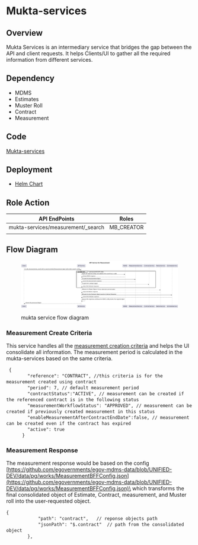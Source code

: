 # Mukta-services

## Overview

Mukta Services is an intermediary service that bridges the gap between the API and client requests. It helps Clients/UI to gather all the required information from different services.

## Dependency&#x20;

* MDMS
* Estimates
* Muster Roll&#x20;
* Contract
* Measurement

## Code

[Mukta-services](https://github.com/egovernments/DIGIT-Works/tree/measurement-ui/utilities/mukta-services)

## Deployment

* [Helm Chart](https://github.com/egovernments/DIGIT-DevOps/tree/unified-env/deploy-as-code/helm/charts/digit-works/utilities/mukta-services)

## Role Action&#x20;

| API EndPoints                       | Roles       |
| ----------------------------------- | ----------- |
| mukta-services/measurement/\_search | MB\_CREATOR |
|                                     |             |

## Flow Diagram

<figure><img src="https://github.com/egovernments/DIGIT-Works/blob/04689228d238592a34e832be2997a0f05ac956f8/utilities/mukta-services/docs/flowdiagram.png?raw=true" alt=""><figcaption><p>mukta service flow diagram</p></figcaption></figure>

### Measurement Create Criteria

This service handles all the [measurement creation criteria](https://github.com/egovernments/egov-mdms-data/blob/UNIFIED-DEV/data/pg/works/MeasurementCriteria.json) and helps the UI consolidate all information. The measurement period is calculated in the mukta-services based on the same criteria.

```
 {
        "reference": "CONTRACT", //this criteria is for the measurement created using contract
        "period": 7, // default measurement period 
        "contractStatus":"ACTIVE", // measurement can be created if the referenced contract is in the following status
        "measurementWorkflowStatus": "APPROVED", // measurement can be created if previously created measurement in this status
        "enableMeasurementAfterContractEndDate":false, // measurement can be created even if the contract has expired
        "active": true
      }
```

### Measurement Response&#x20;

The measurement response would be based on the config \
[https://github.com/egovernments/egov-mdms-data/blob/UNIFIED-DEV/data/pg/works/MeasurementBFFConfig.json](https://github.com/egovernments/egov-mdms-data/blob/UNIFIED-DEV/data/pg/works/MeasurementBFFConfig.json)\
which transforms the final consolidated object of Estimate, Contract, measurement, and Muster roll into the user-requested object.

```
{
            "path": "contract",   // reponse objects path
            "jsonPath": "$.contract"  // path from the consolidated object
        },
```
